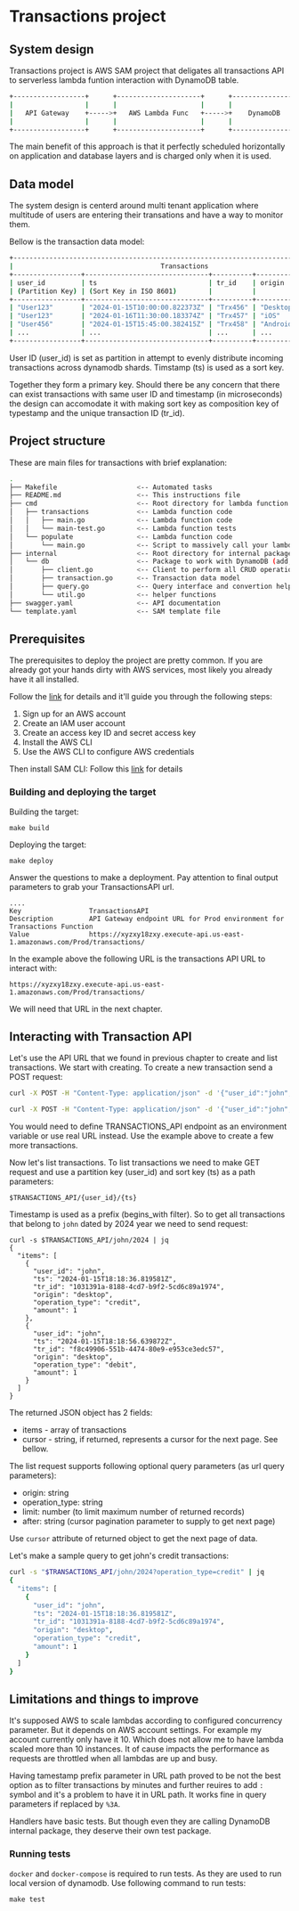 # Transactions project

## System design

Transactions project is AWS SAM project that deligates all transactions API to serverless
lambda funtion interaction with DynamoDB table.

```bash
+------------------+      +---------------------+      +-------------------+
|                  |      |                     |      |                   |
|   API Gateway    +----->+   AWS Lambda Func   +----->+    DynamoDB       |
|                  |      |                     |      |                   |
+------------------+      +---------------------+      +-------------------+
```

The main benefit of this approach is that it perfectly scheduled horizontally on application
and database layers and is charged only when it is used.

## Data model

The system design is centerd around multi tenant application where multitude of users are entering their
transations and have a way to monitor them.

Bellow is the transaction data model:

```bash
+------------------------------------------------------------------------------------------------+
|                                     Transactions                                               |
+-----------------+-------------------------------+----------+----------+----------------+-------+
| user_id         | ts                            | tr_id    | origin   | operation_type | amount|
| (Partition Key) | (Sort Key in ISO 8601)        |          |          |                |       |
+-----------------+-------------------------------+----------+----------+----------------+-------+
| "User123"       | "2024-01-15T10:00:00.822373Z" | "Trx456" | "Desktop"| "Debit"        | 100.0 |
| "User123"       | "2024-01-16T11:30:00.183374Z" | "Trx457" | "iOS"    | "Credit"       | 50.0  |
| "User456"       | "2024-01-15T15:45:00.382415Z" | "Trx458" | "Android"| "Debit"        | 200.0 |
| ...             | ...                           | ...      | ...      | ...            | ...   |
+-----------------+-------------------------------+----------+----------+----------------+-------+

```

User ID (user_id) is set as partition in attempt to evenly distribute incoming transactions across dynamodb shards.
Timstamp (ts) is used as a sort key.

Together they form a primary key. Should there be any concern that there can exist transactions with same
user ID and timestamp (in microseconds) the design can accomodate it with making sort key as composition key
of typestamp and the unique transaction ID (tr_id).

## Project structure

These are main files for transactions with brief explanation:

```bash
.
├── Makefile                    <-- Automated tasks
├── README.md                   <-- This instructions file
├── cmd                         <-- Root directory for lambda function and cli apps
│   ├── transactions            <-- Lambda function code
│   │   ├── main.go             <-- Lambda function code
│   │   └── main-test.go        <-- Lambda function tests
│   └── populate                <-- Lambda function code
│       └── main.go             <-- Script to massively call your lambda functions to add new random transactions
├── internal                    <-- Root directory for internal packages
│   └── db                      <-- Package to work with DynamoDB (add, remove, list, scan records)
│       ├── client.go           <-- Client to perform all CRUD operations
│       ├── transaction.go      <-- Transaction data model
│       ├── query.go            <-- Query interface and convertion helpers
│       └── util.go             <-- helper functions
├── swagger.yaml                <-- API documentation
└── template.yaml               <-- SAM template file
```

## Prerequisites

The prerequisites to deploy the project are pretty common. If you are already got your hands dirty with AWS services,
most likely you already have it all installed.

Follow the [link](https://docs.aws.amazon.com/serverless-application-model/latest/developerguide/prerequisites.html) for details
and it'll guide you through the following steps:

1. Sign up for an AWS account
2. Create an IAM user account
3. Create an access key ID and secret access key
4. Install the AWS CLI
5. Use the AWS CLI to configure AWS credentials

Then install SAM CLI:
Follow this [link](https://docs.aws.amazon.com/serverless-application-model/latest/developerguide/install-sam-cli.html) for details

### Building and deploying the target

Building the target:

```shell
make build
```

Deploying the target:

```shell
make deploy
```

Answer the questions to make a deployment. Pay attention to final output parameters to grab your TransactionsAPI url.


```shell
....
Key                 TransactionsAPI
Description         API Gateway endpoint URL for Prod environment for Transactions Function
Value               https://xyzxy18zxy.execute-api.us-east-1.amazonaws.com/Prod/transactions/

```

In the example above the following URL is the transactions API URL to interact with:
```shell
https://xyzxy18zxy.execute-api.us-east-1.amazonaws.com/Prod/transactions/
```

We will need that URL in the next chapter.

## Interacting with Transaction API

Let's use the API URL that we found in previous chapter to create and list transactions. We start with creating.
To create a new transaction send a POST request:

```bash
curl -X POST -H "Content-Type: application/json" -d '{"user_id":"john", "amount":1,"origin":"desktop", "operation_type":"credit"}' $TRANSACTIONS_API
```
```bash
curl -X POST -H "Content-Type: application/json" -d '{"user_id":"john", "amount":1,"origin":"desktop", "operation_type":"debit"}' $TRANSACTIONS_API
```

You would need to define TRANSACTIONS_API endpoint as an environment variable or use real URL instead.
Use the example above to create a few more transactions.

Now let's list transactions. To list transactions we need to make GET request and use a partition key (user_id) and sort key (ts) as a path parameters:

```shell
$TRANSACTIONS_API/{user_id}/{ts}
```

Timestamp is used as a prefix (begins_with filter). So to get all transactions that belong to `john` dated by 2024 year we need to send request:


```shell
curl -s $TRANSACTIONS_API/john/2024 | jq
{
  "items": [
    {
      "user_id": "john",
      "ts": "2024-01-15T18:18:36.819581Z",
      "tr_id": "1031391a-8188-4cd7-b9f2-5cd6c89a1974",
      "origin": "desktop",
      "operation_type": "credit",
      "amount": 1
    },
    {
      "user_id": "john",
      "ts": "2024-01-15T18:18:56.639872Z",
      "tr_id": "f8c49906-551b-4474-80e9-e953ce3edc57",
      "origin": "desktop",
      "operation_type": "debit",
      "amount": 1
    }
  ]
}
```

The returned JSON object has 2 fields:

* items - array  of transactions
* cursor - string, if returned, represents a cursor for the next page. See bellow.

The list request supports following optional query parameters (as url query parameters):

* origin: string
* operation_type: string
* limit: number (to limit maximum number of returned records)
* after: string (cursor pagination parameter to supply to get next page)

Use `cursor` attribute of returned object to get the next page of data.

Let's make a sample query to get john's credit transactions:

```bash
curl -s "$TRANSACTIONS_API/john/2024?operation_type=credit" | jq
{
  "items": [
    {
      "user_id": "john",
      "ts": "2024-01-15T18:18:36.819581Z",
      "tr_id": "1031391a-8188-4cd7-b9f2-5cd6c89a1974",
      "origin": "desktop",
      "operation_type": "credit",
      "amount": 1
    }
  ]
}
```

## Limitations and things to improve

It's supposed AWS to scale lambdas according to configured concurrency parameter. But it depends on AWS account settings.
For example my account currently only have it 10. Which does not allow me to have lambda scaled more than 10 instances.
It of cause impacts the performance as requests are throttled when all lambdas are up and busy.

Having tamestamp prefix parameter in URL path proved to be not the best option as to filter transactions by minutes
and further reuires to add `:` symbol and it's a problem to have it in URL path. It works fine in query parameters if replaced
by `%3A`.

Handlers have basic tests. But though even they are calling DynamoDB internal package, they deserve their own test package.

### Running tests

`docker` and `docker-compose` is required to run tests. As they are used to run local version of dynamodb.
Use following command to run tests:

```shell
make test
```
